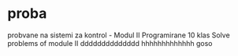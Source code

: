 # proba
probvane na sistemi za kontrol - Modul II Programirane 10 klas
Solve problems of module II
dddddddddddddd
hhhhhhhhhhhhh
goso
